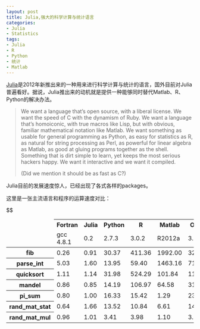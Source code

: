 ```yaml
---
layout: post
title: Julia,强大的科学计算与统计语言
categories:
- Julia
- Statistics
tags:
- Julia
- R
- Python
- 统计
- Matlab
---
```


   [Julia](http://www.julialang.org)是2012年新推出来的一种用来进行科学计算与统计的语言，国外目前对Julia普遍看好。据说，Julia推出来的动机就是提供一种能够同时替代Matlab、R、Python的解决办法。

> We want a language that’s open source, with a liberal license. We want the speed of C with the dynamism of Ruby. We want a language that’s homoiconic, with true macros like Lisp, but with obvious, familiar mathematical notation like Matlab. We want something as usable for general programming as Python, as easy for statistics as R, as natural for string processing as Perl, as powerful for linear algebra as Matlab, as good at gluing programs together as the shell. Something that is dirt simple to learn, yet keeps the most serious hackers happy. We want it interactive and we want it compiled.
> 
> (Did we mention it should be as fast as C?)

Julia目前的发展速度惊人，已经出现了各式各样的packages。

这里是一张主流语言和程序的运算速度对比： 

$$$$

$$

<table>

<thead>

<tr><td></td><th class="system">Fortran</th><th class="system">Julia</th><th class="system">Python</th><th class="system">R</th><th class="system">Matlab</th><th class="system">Octave</th><th class="system">Mathematica</th><th class="system">JavaScript</th><th class="system">Go</th></tr>

</thead>

<thead>

<tr><td></td><td class="version">gcc 4.8.1

</td><td class="version">0.2</td><td class="version">2.7.3

</td><td class="version">3.0.2

</td><td class="version">R2012a

</td><td class="version">3.6.4

</td><td class="version">8.0

</td><td class="version">V8 3.7.12.22

</td><td class="version">go1

</td></tr>

</thead>

<tbody>

<tr><th>fib</th><td class="data">0.26</td><td class="data">0.91</td><td class="data">30.37</td><td class="data">411.36</td><td class="data">1992.00</td><td class="data">3211.81</td><td class="data">64.46</td><td class="data">2.18</td><td class="data">1.03</td></tr>

<tr><th>parse_int</th><td class="data">5.03</td><td class="data">1.60</td><td class="data">13.95</td><td class="data">59.40</td><td class="data">1463.16</td><td class="data">7109.85</td><td class="data">29.54</td><td class="data">2.43</td><td class="data">4.79</td></tr>

<tr><th>quicksort</th><td class="data">1.11</td><td class="data">1.14</td><td class="data">31.98</td><td class="data">524.29</td><td class="data">101.84</td><td class="data">1132.04</td><td class="data">35.74</td><td class="data">3.51</td><td class="data">1.25</td></tr>

<tr><th>mandel</th><td class="data">0.86</td><td class="data">0.85</td><td class="data">14.19</td><td class="data">106.97</td><td class="data">64.58</td><td class="data">316.95</td><td class="data">6.07</td><td class="data">3.49</td><td class="data">2.36</td></tr>

<tr><th>pi_sum</th><td class="data">0.80</td><td class="data">1.00</td><td class="data">16.33</td><td class="data">15.42</td><td class="data">1.29</td><td class="data">237.41</td><td class="data">1.32</td><td class="data">0.84</td><td class="data">1.41</td></tr>

<tr><th>rand_mat_stat</th><td class="data">0.64</td><td class="data">1.66</td><td class="data">13.52</td><td class="data">10.84</td><td class="data">6.61</td><td class="data">14.98</td><td class="data">4.52</td><td class="data">3.28</td><td class="data">8.12</td></tr>

<tr><th>rand_mat_mul</th><td class="data">0.96</td><td class="data">1.01</td><td class="data">3.41</td><td class="data">3.98</td><td class="data">1.10</td><td class="data">3.41</td><td class="data">1.16</td><td class="data">14.60</td><td class="data">8.51</td></tr>

</tbody>

</table>